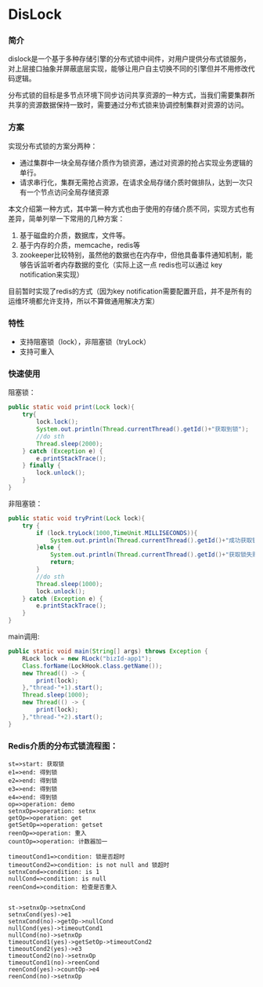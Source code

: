 # DisLock 
### 简介
dislock是一个基于多种存储引擎的分布式锁中间件，对用户提供分布式锁服务，对上层接口抽象并屏蔽底层实现，能够让用户自主切换不同的引擎但并不用修改代码逻辑。

分布式锁的目标是多节点环境下同步访问共享资源的一种方式，当我们需要集群所共享的资源数据保持一致时，需要通过分布式锁来协调控制集群对资源的访问。

### 方案
实现分布式锁的方案分两种：
* 通过集群中一块全局存储介质作为锁资源，通过对资源的抢占实现业务逻辑的单行。
* 请求串行化，集群无需抢占资源，在请求全局存储介质时做排队，达到一次只有一个节点访问全局存储资源

本文介绍第一种方式，其中第一种方式也由于使用的存储介质不同，实现方式也有差异，简单列举一下常用的几种方案：
1. 基于磁盘的介质，数据库，文件等。
2. 基于内存的介质，memcache，redis等
3. zookeeper比较特别，虽然他的数据也在内存中，但他具备事件通知机制，能够告诉监听者内存数据的变化（实际上这一点 redis也可以通过 key notification来实现）

目前暂时实现了redis的方式（因为key notification需要配置开启，并不是所有的运维环境都允许支持，所以不算做通用解决方案）


### 特性
* 支持阻塞锁（lock），非阻塞锁（tryLock）
* 支持可重入

### 快速使用
阻塞锁：
```java
public static void print(Lock lock){
	try{
	    lock.lock();
	    System.out.println(Thread.currentThread().getId()+"获取到锁");
	    //do sth
	    Thread.sleep(2000);
	} catch (Exception e) {
	    e.printStackTrace();
	} finally {
	    lock.unlock();
	}
}
```

非阻塞锁：

```java
public static void tryPrint(Lock lock){
	try {
	    if (lock.tryLock(1000,TimeUnit.MILLISECONDS)){
	        System.out.println(Thread.currentThread().getId()+"成功获取锁");
	    }else {
	        System.out.println(Thread.currentThread().getId()+"获取锁失败");
	        return;
	    }
	    //do sth
	    Thread.sleep(1000);
	    lock.unlock();
	} catch (Exception e) {
	    e.printStackTrace();
	}
}
```
main调用:
```java
public static void main(String[] args) throws Exception {
	RLock lock = new RLock("bizId-app1");
	Class.forName(LockHook.class.getName());
	new Thread(() -> {
	    print(lock);
	},"thread-"+1).start();
	Thread.sleep(1000);
	new Thread(() -> {
	    print(lock);
	},"thread-"+2).start();
}
```

###  Redis介质的分布式锁流程图：
``` flow
st=>start: 获取锁
e1=>end: 得到锁
e2=>end: 得到锁
e3=>end: 得到锁
e4=>end: 得到锁
op=>operation: demo
setnxOp=>operation: setnx
getOp=>operation: get 
getSetOp=>operation: getset
reenOp=>operation: 重入
countOp=>operation: 计数器加一

timeoutCond1=>condition: 锁是否超时
timeoutCond2=>condition: is not null and 锁超时
setnxCond=>condition: is 1
nullCond=>condition: is null
reenCond=>condition: 检查是否重入


st->setnxOp->setnxCond
setnxCond(yes)->e1
setnxCond(no)->getOp->nullCond
nullCond(yes)->timeoutCond1
nullCond(no)->setnxOp
timeoutCond1(yes)->getSetOp->timeoutCond2
timeoutCond2(yes)->e3
timeoutCond2(no)->setnxOp
timeoutCond1(no)->reenCond
reenCond(yes)->countOp->e4
reenCond(no)->setnxOp

```